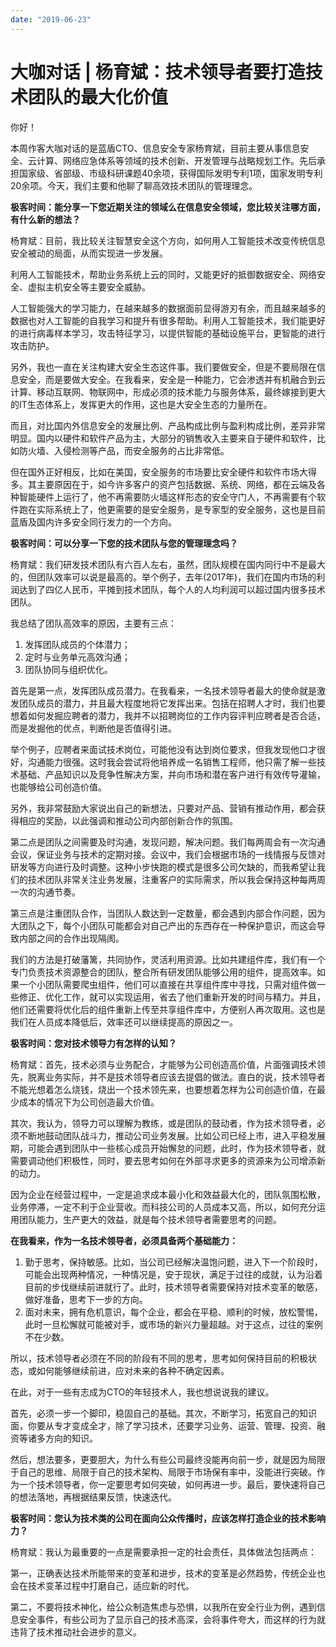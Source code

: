 ```yaml
---
date: "2019-06-23"
---  
```

      
# 大咖对话 | 杨育斌：技术领导者要打造技术团队的最大化价值
你好！

本周作客大咖对话的是蓝盾CTO、信息安全专家杨育斌，目前主要从事信息安全、云计算、网络应急体系等领域的技术创新、开发管理与战略规划工作。先后承担国家级、省部级、市级科研课题40余项，获得国际发明专利1项，国家发明专利20余项。今天，我们主要和他聊了聊高效技术团队的管理理念。

**极客时间：能分享一下您近期关注的领域么在信息安全领域，您比较关注哪方面，有什么新的想法？**

杨育斌：目前，我比较关注智慧安全这个方向，如何用人工智能技术改变传统信息安全被动的局面，从而实现进一步发展。

利用人工智能技术，帮助业务系统上云的同时，又能更好的抵御数据安全、网络安全、虚拟主机安全等主要安全威胁。

人工智能强大的学习能力，在越来越多的数据面前显得游刃有余，而且越来越多的数据也对人工智能的自我学习和提升有很多帮助。利用人工智能技术，我们能更好的进行病毒样本学习，攻击特征学习，以提供智能的基础设施平台，更智能的进行攻击防护。

另外，我也一直在关注构建大安全生态这件事。我们要做安全，但是不要局限在信息安全，而是要做大安全。在我看来，安全是一种能力，它会渗透并有机融合到云计算、移动互联网、物联网中，形成必须的技术能力与服务体系，最终嫁接到更大的IT生态体系上，发挥更大的作用，这也是大安全生态的力量所在。

<!-- [[[read_end]]] -->

而且，对比国内外信息安全的发展比例、产品构成比例与盈利构成比例，差异非常明显。国内以硬件和软件产品为主，大部分的销售收入主要来自于硬件和软件，比如防火墙、入侵检测等产品，而安全服务的占比非常低。

但在国外正好相反，比如在美国，安全服务的市场要比安全硬件和软件市场大得多。其主要原因在于，如今许多客户的资产包括数据、系统、网络，都在云端及各种智能硬件上运行了，他不再需要防火墙这样形态的安全守门人，不再需要有个软件跑在实际系统上了，他更需要的是安全服务，是专家型的安全服务，这也是目前蓝盾及国内许多安全同行发力的一个方向。

**极客时间：可以分享一下您的技术团队与您的管理理念吗？**

杨育斌：我们研发技术团队有六百人左右，虽然，团队规模在国内同行中不是最大的，但团队效率可以说是最高的。举个例子，去年\(2017年\)，我们在国内市场的利润达到了四亿人民币，平摊到技术团队，每个人的人均利润可以超过国内很多技术团队。

我总结了团队高效率的原因，主要有三点：

1.  发挥团队成员的个体潜力；
2.  定时与业务单元高效沟通；
3.  团队协同与组织优化。

首先是第一点，发挥团队成员潜力。在我看来，一名技术领导者最大的使命就是激发团队成员的潜力，并且最大程度地将它发挥出来。包括在招聘人才时，我们也要想着如何发掘应聘者的潜力，我并不以招聘岗位的工作内容评判应聘者是否合适，而是发掘他的优点，判断他是否值得引进。

举个例子，应聘者来面试技术岗位，可能他没有达到岗位要求，但我发现他口才很好，沟通能力很强。这时我会尝试将他培养成一名销售工程师，他只需了解一些技术基础、产品知识以及竞争性解决方案，并向市场和潜在客户进行有效传导灌输，也能够给公司创造价值。

另外，我非常鼓励大家说出自己的新想法，只要对产品、营销有推动作用，都会获得相应的奖励，以此强调和推动公司内部创新合作的氛围。

第二点是团队之间需要及时沟通，发现问题，解决问题。我们每两周会有一次沟通会议，保证业务与技术的定期对接。会议中，我们会根据市场的一线情报与反馈对研发等方向进行及时调整。这种小步快跑的模式是很多公司欠缺的，而我希望让我们的技术团队非常关注业务发展，注重客户的实际需求，所以我会保持这种每两周一次的沟通节奏。

第三点是注重团队合作，当团队人数达到一定数量，都会遇到内部合作问题，因为大团队之下，每个小团队可能都会对自己产出的东西存在一种保护意识，而这会导致内部之间的合作出现隔阂。

我们的方法是打破藩篱，共同协作，灵活利用资源。比如共建组件库，我们有一个专门负责技术资源整合的团队，整合所有研发团队能够公用的组件，提高效率。如果一个小团队需要爬虫组件，他们可以直接在共享组件库中寻找，只需对组件做一些修正、优化工作，就可以实现运用，省去了他们重新开发的时间与精力。并且，他们还需要将优化后的组件重新上传至共享组件库中，方便别人再次取用。这也是我们在人员成本降低后，效率还可以继续提高的原因之一。

**极客时间：您对技术领导力有怎样的认知？**

杨育斌：首先，技术必须与业务配合，才能够为公司创造高价值，片面强调技术领先，脱离业务实际，并不是技术领导者应该去提倡的做法。直白的说，技术领导者不能光想着怎么烧钱，烧出一个技术领先来，也要想着怎样为公司创造价值，在最少成本的情况下为公司创造最大价值。

其次，我认为，领导力可以理解为教练，或是团队的鼓动者，作为技术领导者，必须不断地鼓动团队战斗力，推动公司业务发展。比如公司已经上市，进入平稳发展期，可能会遇到团队中一些核心成员开始懈怠的问题，此时，作为技术领导者，就需要调动他们积极性，同时，要去思考如何在外部寻求更多的资源来为公司增添新的动力。

因为企业在经营过程中，一定是追求成本最小化和效益最大化的，团队氛围松散，业务停滞，一定不利于企业营收。而科技公司的人员成本又高，所以，如何充分运用团队能力，生产更大的效益，就是每个技术领导者需要思考的问题。

**在我看来，作为一名技术领导者，必须具备两个基础能力：**

1.  勤于思考，保持敏感。比如，当公司已经解决温饱问题，进入下一个阶段时，可能会出现两种情况，一种情况是，安于现状，满足于过往的成就，认为沿着目前的步伐继续前进就行了。此时，技术领导者需要保持对技术变革的敏感，做好准备，思考下一步的方向。
2.  面对未来，拥有危机意识，每个企业，都会在平稳、顺利的时候，放松警惕，此时一旦松懈就可能被对手，或市场的新兴力量超越。对于这点，过往的案例不在少数。

所以，技术领导者必须在不同的阶段有不同的思考，思考如何保持目前的积极状态，或如何能够继续前进，应对未来的各种不确定因素。

在此，对于一些有志成为CTO的年轻技术人，我也想说说我的建议。

首先，必须一步一个脚印，稳固自己的基础。其次，不断学习，拓宽自己的知识面，你要从专才变成全才，除了学习技术，还要学习业务、运营、管理、投资、融资等诸多方向的知识。

然后，想法要多，更要胆大，为什么有些公司最终没能再向前一步，就是因为局限于自己的思维、局限于自己的技术架构、局限于市场保有率中，没能进行突破。作为一个技术领导者，你一定要思考如何突破，如何再进一步。最后，要快速将自己的想法落地，再根据结果反馈，快速迭代。

**极客时间：您认为技术类的公司在面向公众传播时，应该怎样打造企业的技术影响力？**

杨育斌：我认为最重要的一点是需要承担一定的社会责任，具体做法包括两点：

第一，正确表达技术所能带来的变革和进步，技术的变革是必然趋势，传统企业也会在技术变革过程中打磨自己，适应新的时代。

第二，不要将技术神化，给公众制造焦虑与恐惧，以我所在安全行业为例，遇到信息安全事件，有些公司为了显示自己的技术高深，会将事件夸大，而这样的行为就违背了技术推动社会进步的意义。